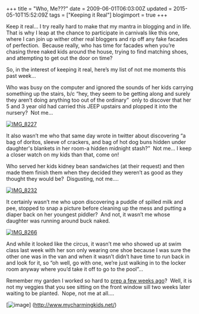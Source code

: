 +++
title = "Who, Me???"
date = 2009-06-01T06:03:00Z
updated = 2015-05-10T15:52:09Z
tags = ["Keeping it Real"]
blogimport = true 
+++

Keep it real… I try really hard to make that my mantra in blogging and in life.  That is why I leap at the chance to participate in carnivals like this one, where I can join up wither other real bloggers and rip off any fake facades of perfection.  Because really, who has time for facades when you’re chasing three naked kids around the house, trying to find matching shoes, and attempting to get out the door on time?  

So, in the interest of keeping it real, here’s my list of not me moments this past week…  

Who was busy on the computer and ignored the sounds of her kids carrying something up the stairs, b/c “hey, they seem to be getting along and surely they aren’t doing anything too out of the ordinary”  only to discover that her 5 and 3 year old had carried this JEEP upstairs and plopped it into the nursery?  Not me…  

[![IMG_8227](https://latc.s3.amazonaws.com/wp-content/uploads/2009/06/img-8227-thumb.jpg "IMG_8227")](https://latc.s3.amazonaws.com/wp-content/uploads/2009/06/img-8227.jpg)  

It also wasn’t me who that same day wrote in twitter about discovering “a bag of doritos, sleeve of crackers, and bag of hot dog buns hidden under daughter's blankets in her room-a hidden midnight stash?”  Not me… I keep a closer watch on my kids than that, come on!  

Who served her kids kidney bean sandwiches (at their request) and then made them finish them when they decided they weren’t as good as they thought they would be?  Disgusting, not me….  

[![IMG_8232](https://latc.s3.amazonaws.com/wp-content/uploads/2009/06/img-8232-thumb.jpg "IMG_8232")](https://latc.s3.amazonaws.com/wp-content/uploads/2009/06/img-8232.jpg)  

It certainly wasn’t me who upon discovering a puddle of spilled milk and pee, stopped to snap a picture before cleaning up the mess and putting a diaper back on her youngest piddler?  And not, it wasn’t me whose daughter was running around buck naked.  

[![IMG_8266](https://latc.s3.amazonaws.com/wp-content/uploads/2009/06/img-8266-thumb.jpg "IMG_8266")](https://latc.s3.amazonaws.com/wp-content/uploads/2009/06/img-8266.jpg)  

And while it looked like the circus, it wasn’t me who showed up at swim class last week with her son only wearing one shoe because I was sure the other one was in the van and when it wasn’t didn’t have time to run back in and look for it, so “oh well, go with one, we’re just walking in to the locker room anyway where you’d take it off to go to the pool”…  

Remember my garden I worked so hard to [prep a few weeks ago](http://lifeatthecircus.com/2009/05/19/wow-i-did-it/)?  Well, it is not my veggies that you see sitting on the front window sill two weeks later waiting to be planted.  Nope, not me at all….  

 [![image](http://i145.photobucket.com/albums/r208/jennisajoy/BLOG%20DESIGN/ONCEUPONABLOG/NotMeMonday.jpg)] (http://www.mycharmingkids.net/)
